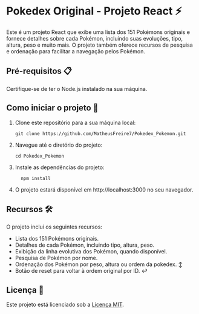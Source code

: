 # Pokedex Original - Projeto React :zap:

Este é um projeto React que exibe uma lista dos 151 Pokémons originais e fornece detalhes sobre cada Pokémon, incluindo suas evoluções, tipo, altura, peso e muito mais. O projeto também oferece recursos de pesquisa e ordenação para facilitar a navegação pelos Pokémon.

## Pré-requisitos 📋

Certifique-se de ter o Node.js instalado na sua máquina.

## Como iniciar o projeto 🚀

1. Clone este repositório para a sua máquina local:

   ```shell
   git clone https://github.com/MatheusFreire7/Pokedex_Pokemon.git
2. Navegue até o diretório do projeto:
   ```shell
   cd Pokedex_Pokemon
3. Instale as dependências do projeto:
   ```shell
     npm install
4. O projeto estará disponível em http://localhost:3000 no seu navegador.

## Recursos :hammer_and_wrench:

O projeto inclui os seguintes recursos:

- Lista dos 151 Pokémons originais.
- Detalhes de cada Pokémon, incluindo tipo, altura, peso.
- Exibição da linha evolutiva dos Pokémon, quando disponível. 
- Pesquisa de Pokémon por nome.
- Ordenação dos Pokémon por peso, altura ou ordem da pokedex. :arrow_up_down:
- Botão de reset para voltar à ordem original por ID. :leftwards_arrow_with_hook:


## Licença 📝
Este projeto está licenciado sob a [Licença MIT](LICENSE).


   
